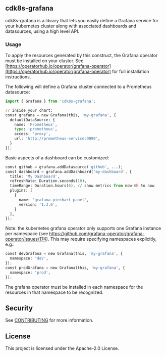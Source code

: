 ## cdk8s-grafana

cdk8s-grafana is a library that lets you easily define a Grafana service for
your kubernetes cluster along with associated dashboards and datasources, using
a high level API.

### Usage

To apply the resources generated by this construct, the Grafana operator must be
installed on your cluster. See
[https://operatorhub.io/operator/grafana-operator](https://operatorhub.io/operator/grafana-operator) for full installation
instructions.

The following will define a Grafana cluster connected to a Prometheus
datasource:

```python
import { Grafana } from 'cdk8s-grafana';

// inside your chart:
const grafana = new Grafana(this, 'my-grafana', {
  defaultDataSource: {
    name: 'Prometheus',
    type: 'prometheus',
    access: 'proxy',
    url: 'http://prometheus-service:9090',
  }
});
```

Basic aspects of a dashboard can be customized:

```python
const github = grafana.addDatasource('github', ...);
const dashboard = grafana.addDashboard('my-dashboard', {
  title: 'My Dashboard',
  refreshRate: Duration.seconds(10),
  timeRange: Duration.hours(6), // show metrics from now-6h to now
  plugins: [
    {
      name: 'grafana-piechart-panel',
      version: '1.3.6',
    }
  ],
});
```

Note: the kubernetes grafana operator only supports one Grafana instance per
namespace (see https://github.com/grafana-operator/grafana-operator/issues/174).
This may require specifying namespaces explicitly, e.g.:

```python
const devGrafana = new Grafana(this, 'my-grafana', {
  namespace: 'dev',
});
const prodGrafana = new Grafana(this, 'my-grafana', {
  namespace: 'prod',
});
```

The grafana operator must be installed in each namespace for the resources in
that namespace to be recognized.

## Security

See [CONTRIBUTING](CONTRIBUTING.md#security-issue-notifications) for more
information.

## License

This project is licensed under the Apache-2.0 License.
